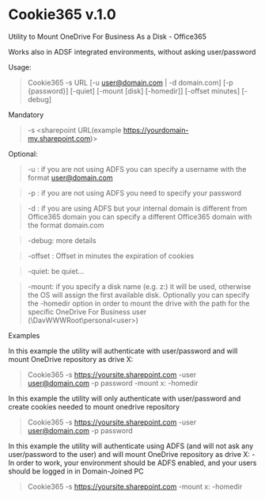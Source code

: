 # Cookie365 v.1.0
Utility to Mount OneDrive For Business As a Disk - Office365

Works also in ADSF integrated environments, without asking user/password

Usage: 

> 

> Cookie365 -s URL [-u user@domain.com | -d domain.com] [-p {password}] [-quiet] [-mount [disk] [-homedir]] [-offset minutes] [-debug]

Mandatory


> -s <sharepoint URL(example https://yourdomain-my.sharepoint.com)>

Optional:


>  -u <user>: if you are not using ADFS you can specify a username with the format user@domain.com


>  -p <password>: if you are not using ADFS you need to specify your password
 

> -d <domain>: if you are using ADFS but your internal domain is different from Office365 domain you 
              can specify a different Office365 domain with the format domain.com 

>  -debug: more details


>  -offset <minutes>: Offset in minutes the expiration of cookies


>  -quiet: be quiet...


>  -mount: if you specify a disk name (e.g. z:) it will be used, otherwise the OS will assign the first available disk. Optionally you can specify the -homedir option in order to mount the drive with the path for the specific OneDrive For Business user (\DavWWWRoot\personal\<user>)


Examples

In this example the utility will authenticate with user/password and will mount OneDrive repository as drive X:
> Cookie365 -s https://yoursite.sharepoint.com -user user@domain.com -p password -mount x: -homedir

In this example the utility will only authenticate with user/password and create cookies needed to mount onedrive repository
> Cookie365 -s https://yoursite.sharepoint.com -user user@domain.com -p password 

In this example the utility will authenticate using ADFS (and will not ask any user/password to the user) and will mount OneDrive repository as drive X: - In order to work, your environment should be ADFS enabled, and your users should be logged in in  Domain-Joined PC
> Cookie365 -s https://yoursite.sharepoint.com -mount x: -homedir

